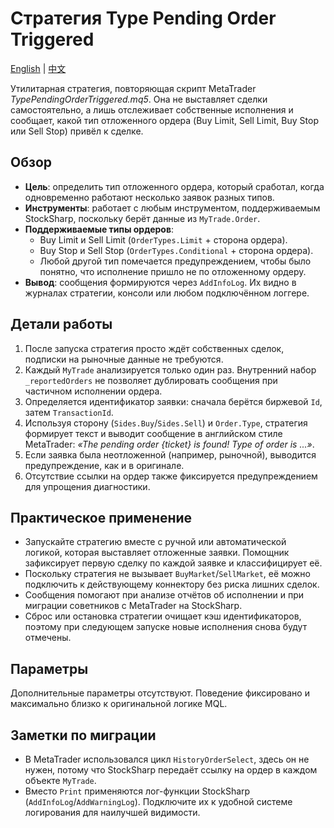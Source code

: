 # Стратегия Type Pending Order Triggered
[English](README.md) | [中文](README_cn.md)

Утилитарная стратегия, повторяющая скрипт MetaTrader *TypePendingOrderTriggered.mq5*. Она не выставляет сделки самостоятельно,
а лишь отслеживает собственные исполнения и сообщает, какой тип отложенного ордера (Buy Limit, Sell Limit, Buy Stop или Sell Stop)
привёл к сделке.

## Обзор

- **Цель**: определить тип отложенного ордера, который сработал, когда одновременно работают несколько заявок разных типов.
- **Инструменты**: работает с любым инструментом, поддерживаемым StockSharp, поскольку берёт данные из `MyTrade.Order`.
- **Поддерживаемые типы ордеров**:
  - Buy Limit и Sell Limit (`OrderTypes.Limit` + сторона ордера).
  - Buy Stop и Sell Stop (`OrderTypes.Conditional` + сторона ордера).
  - Любой другой тип помечается предупреждением, чтобы было понятно, что исполнение пришло не по отложенному ордеру.
- **Вывод**: сообщения формируются через `AddInfoLog`. Их видно в журналах стратегии, консоли или любом подключённом логгере.

## Детали работы

1. После запуска стратегия просто ждёт собственных сделок, подписки на рыночные данные не требуются.
2. Каждый `MyTrade` анализируется только один раз. Внутренний набор `_reportedOrders` не позволяет дублировать сообщения при
   частичном исполнении ордера.
3. Определяется идентификатор заявки: сначала берётся биржевой `Id`, затем `TransactionId`.
4. Используя сторону (`Sides.Buy`/`Sides.Sell`) и `Order.Type`, стратегия формирует текст и выводит сообщение в английском стиле
   MetaTrader: *«The pending order {ticket} is found! Type of order is ...»*.
5. Если заявка была неотложенной (например, рыночной), выводится предупреждение, как и в оригинале.
6. Отсутствие ссылки на ордер также фиксируется предупреждением для упрощения диагностики.

## Практическое применение

- Запускайте стратегию вместе с ручной или автоматической логикой, которая выставляет отложенные заявки. Помощник зафиксирует
  первую сделку по каждой заявке и классифицирует её.
- Поскольку стратегия не вызывает `BuyMarket`/`SellMarket`, её можно подключить к действующему коннектору без риска лишних сделок.
- Сообщения помогают при анализе отчётов об исполнении и при миграции советников с MetaTrader на StockSharp.
- Сброс или остановка стратегии очищает кэш идентификаторов, поэтому при следующем запуске новые исполнения снова будут отмечены.

## Параметры

Дополнительные параметры отсутствуют. Поведение фиксировано и максимально близко к оригинальной логике MQL.

## Заметки по миграции

- В MetaTrader использовался цикл `HistoryOrderSelect`, здесь он не нужен, потому что StockSharp передаёт ссылку на ордер в каждом
  объекте `MyTrade`.
- Вместо `Print` применяются лог-функции StockSharp (`AddInfoLog`/`AddWarningLog`). Подключите их к удобной системе логирования для
  наилучшей видимости.
